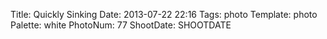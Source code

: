 Title: Quickly Sinking
Date: 2013-07-22 22:16
Tags: photo
Template: photo
Palette: white
PhotoNum: 77
ShootDate: SHOOTDATE
